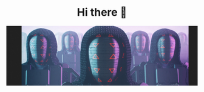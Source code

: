 
<h1 class="display-1" align="center"> Hi there 👋 </h1>


![robots](https://github.com/executionengine/executionengine/blob/master/the_robot_army_is_coming.png)

